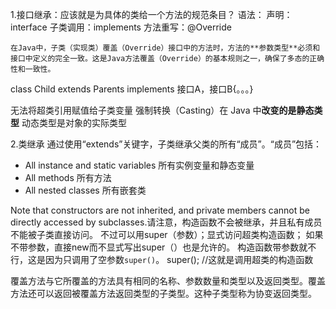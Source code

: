 1.接口继承：应该就是为具体的类给一个方法的规范条目？
语法：
    声明：interface
     子类调用：implements
     方法重写：@Override
    
    在Java中，子类（实现类）覆盖（Override）接口中的方法时，方法的**参数类型**必须和接口中定义的完全一致。这是Java方法覆盖（Override）的基本规则之一，确保了多态的正确性和一致性。

class Child extends Parents implements 接口A，接口B{。。。}

无法将超类引用赋值给子类变量
强制转换（Casting）在 Java 中**改变的是静态类型**
动态类型是对象的实际类型

2.类继承
通过使用“extends”关键字，子类继承父类的所有“成员”。“成员”包括：
- All instance and static variables 所有实例变量和静态变量
- All methods 所有方法
- All nested classes 所有嵌套类

Note that constructors are not inherited, and private members cannot be directly accessed by subclasses.请注意，构造函数不会被继承，并且私有成员不能被子类直接访问。
不过可以用super（参数）；显式访问超类构造函数；
如果不带参数，直接new而不显式写出super（）也是允许的。
构造函数带参数就不行，这是因为只调用了空参数`super()`。
super(); //这就是调用超类的构造函数

覆盖方法与它所覆盖的方法具有相同的名称、参数数量和类型以及返回类型。覆盖方法还可以返回被覆盖方法返回类型的子类型。这种子类型称为协变返回类型。